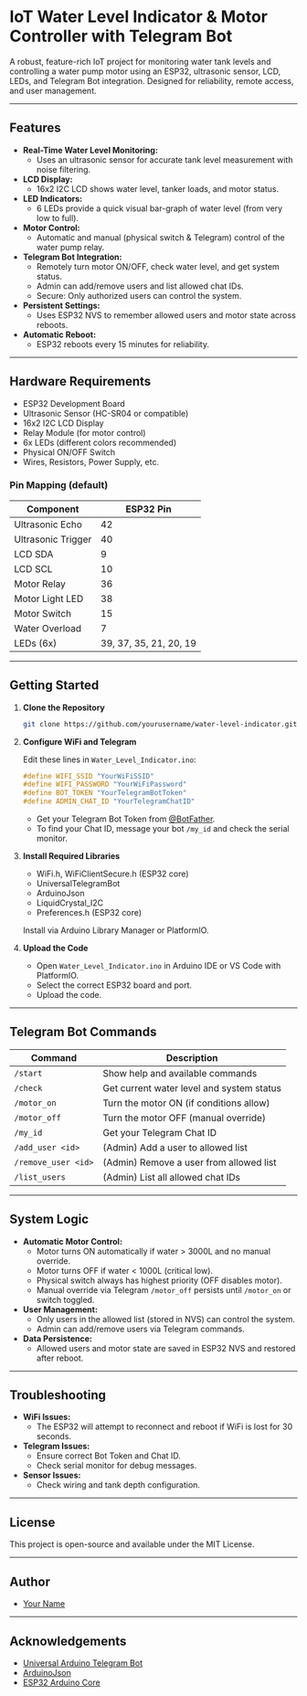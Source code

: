 # IoT Water Level Indicator & Motor Controller with Telegram Bot

A robust, feature-rich IoT project for monitoring water tank levels and controlling a water pump motor using an ESP32, ultrasonic sensor, LCD, LEDs, and Telegram Bot integration. Designed for reliability, remote access, and user management.

---

## Features

- **Real-Time Water Level Monitoring:**
  - Uses an ultrasonic sensor for accurate tank level measurement with noise filtering.
- **LCD Display:**
  - 16x2 I2C LCD shows water level, tanker loads, and motor status.
- **LED Indicators:**
  - 6 LEDs provide a quick visual bar-graph of water level (from very low to full).
- **Motor Control:**
  - Automatic and manual (physical switch & Telegram) control of the water pump relay.
- **Telegram Bot Integration:**
  - Remotely turn motor ON/OFF, check water level, and get system status.
  - Admin can add/remove users and list allowed chat IDs.
  - Secure: Only authorized users can control the system.
- **Persistent Settings:**
  - Uses ESP32 NVS to remember allowed users and motor state across reboots.
- **Automatic Reboot:**
  - ESP32 reboots every 15 minutes for reliability.

---

## Hardware Requirements

- ESP32 Development Board
- Ultrasonic Sensor (HC-SR04 or compatible)
- 16x2 I2C LCD Display
- Relay Module (for motor control)
- 6x LEDs (different colors recommended)
- Physical ON/OFF Switch
- Wires, Resistors, Power Supply, etc.

### Pin Mapping (default)

| Component         | ESP32 Pin |
|-------------------|-----------|
| Ultrasonic Echo   | 42        |
| Ultrasonic Trigger| 40        |
| LCD SDA           | 9         |
| LCD SCL           | 10        |
| Motor Relay       | 36        |
| Motor Light LED   | 38        |
| Motor Switch      | 15        |
| Water Overload    | 7         |
| LEDs (6x)         | 39, 37, 35, 21, 20, 19 |

---

## Getting Started

1. **Clone the Repository**

   ```sh
   git clone https://github.com/yourusername/water-level-indicator.git
   ```

2. **Configure WiFi and Telegram**

   Edit these lines in `Water_Level_Indicator.ino`:

   ```cpp
   #define WIFI_SSID "YourWiFiSSID"
   #define WIFI_PASSWORD "YourWiFiPassword"
   #define BOT_TOKEN "YourTelegramBotToken"
   #define ADMIN_CHAT_ID "YourTelegramChatID"
   ```

   - Get your Telegram Bot Token from [@BotFather](https://t.me/BotFather).
   - To find your Chat ID, message your bot `/my_id` and check the serial monitor.

3. **Install Required Libraries**

   - WiFi.h, WiFiClientSecure.h (ESP32 core)
   - UniversalTelegramBot
   - ArduinoJson
   - LiquidCrystal_I2C
   - Preferences.h (ESP32 core)

   Install via Arduino Library Manager or PlatformIO.

4. **Upload the Code**

   - Open `Water_Level_Indicator.ino` in Arduino IDE or VS Code with PlatformIO.
   - Select the correct ESP32 board and port.
   - Upload the code.

---

## Telegram Bot Commands

| Command             | Description                                      |
|---------------------|--------------------------------------------------|
| `/start`            | Show help and available commands                 |
| `/check`            | Get current water level and system status        |
| `/motor_on`         | Turn the motor ON (if conditions allow)          |
| `/motor_off`        | Turn the motor OFF (manual override)             |
| `/my_id`            | Get your Telegram Chat ID                        |
| `/add_user <id>`    | (Admin) Add a user to allowed list               |
| `/remove_user <id>` | (Admin) Remove a user from allowed list          |
| `/list_users`       | (Admin) List all allowed chat IDs                |

---

## System Logic

- **Automatic Motor Control:**
  - Motor turns ON automatically if water > 3000L and no manual override.
  - Motor turns OFF if water < 1000L (critical low).
  - Physical switch always has highest priority (OFF disables motor).
  - Manual override via Telegram `/motor_off` persists until `/motor_on` or switch toggled.
- **User Management:**
  - Only users in the allowed list (stored in NVS) can control the system.
  - Admin can add/remove users via Telegram commands.
- **Data Persistence:**
  - Allowed users and motor state are saved in ESP32 NVS and restored after reboot.

---

## Troubleshooting

- **WiFi Issues:**
  - The ESP32 will attempt to reconnect and reboot if WiFi is lost for 30 seconds.
- **Telegram Issues:**
  - Ensure correct Bot Token and Chat ID.
  - Check serial monitor for debug messages.
- **Sensor Issues:**
  - Check wiring and tank depth configuration.

---

## License

This project is open-source and available under the MIT License.

---

## Author

- [Your Name](https://github.com/yourusername)

---

## Acknowledgements

- [Universal Arduino Telegram Bot](https://github.com/witnessmenow/Universal-Arduino-Telegram-Bot)
- [ArduinoJson](https://arduinojson.org/)
- [ESP32 Arduino Core](https://github.com/espressif/arduino-esp32)
